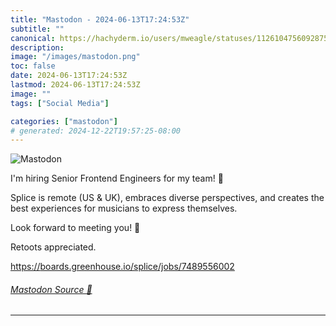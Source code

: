 ```yaml
---
title: "Mastodon - 2024-06-13T17:24:53Z"
subtitle: ""
canonical: https://hachyderm.io/users/mweagle/statuses/112610475609287528
description:
image: "/images/mastodon.png"
toc: false
date: 2024-06-13T17:24:53Z
lastmod: 2024-06-13T17:24:53Z
image: ""
tags: ["Social Media"]

categories: ["mastodon"]
# generated: 2024-12-22T19:57:25-08:00
---
```

![Mastodon](/images/mastodon.png)

<p>I&#39;m hiring Senior Frontend Engineers for my team! 🎉</p><p>Splice is remote (US &amp; UK), embraces diverse perspectives, and creates the best experiences for musicians to express themselves. </p><p>Look forward to meeting you! 👋 </p><p>Retoots appreciated. </p><p><a href="https://boards.greenhouse.io/splice/jobs/7489556002" target="_blank" rel="nofollow noopener noreferrer" translate="no"><span class="invisible">https://</span><span class="ellipsis">boards.greenhouse.io/splice/jo</span><span class="invisible">bs/7489556002</span></a></p>


###### [Mastodon Source 🐘](https://hachyderm.io/@mweagle/112610475609287528)

___
